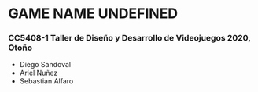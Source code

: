 # GAME NAME UNDEFINED
### CC5408-1 Taller de Diseño y Desarrollo de Videojuegos 2020, Otoño
  - Diego Sandoval 
  - Ariel Nuñez 
  - Sebastian Alfaro
